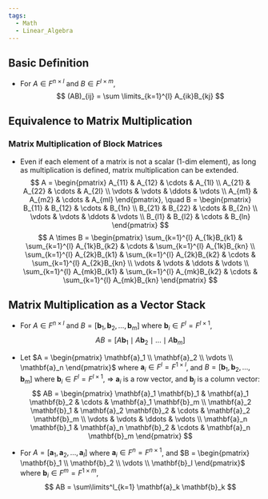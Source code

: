 ```yaml
---
tags:
  - Math
  - Linear_Algebra
---
```

## Basic Definition
- For $A \in F^{n \times l}$ and $B \in F^{l \times m}$,
$$
(AB)_{ij} = \sum \limits_{k=1}^{l} A_{ik}B_{kj}
$$

## Equivalence to Matrix Multiplication
### Matrix Multiplication of Block Matrices
- Even if each element of a matrix is not a scalar (1-dim element), as long as multiplication is defined, matrix multiplication can be extended.
$$
A = \begin{pmatrix} A_{11} & A_{12} & \cdots & A_{1l} \\ A_{21} & A_{22} & \cdots & A_{2l} \\ \vdots & \vdots & \ddots & \vdots \\ A_{m1} & A_{m2} & \cdots & A_{ml} \end{pmatrix}, \quad B = \begin{pmatrix} B_{11} & B_{12} & \cdots & B_{1n} \\ B_{21} & B_{22} & \cdots & B_{2n} \\ \vdots & \vdots & \ddots & \vdots \\ B_{l1} & B_{l2} & \cdots & B_{ln} \end{pmatrix}
$$
$$
A \times B = \begin{pmatrix} \sum_{k=1}^{l} A_{1k}B_{k1} & \sum_{k=1}^{l} A_{1k}B_{k2} & \cdots & \sum_{k=1}^{l} A_{1k}B_{kn} \\ \sum_{k=1}^{l} A_{2k}B_{k1} & \sum_{k=1}^{l} A_{2k}B_{k2} & \cdots & \sum_{k=1}^{l} A_{2k}B_{kn} \\ \vdots & \vdots & \ddots & \vdots \\ \sum_{k=1}^{l} A_{mk}B_{k1} & \sum_{k=1}^{l} A_{mk}B_{k2} & \cdots & \sum_{k=1}^{l} A_{mk}B_{kn} \end{pmatrix}
$$

## Matrix Multiplication as a Vector Stack
- For $A \in F^{n \times l}$ and $B = [\mathbf{b}_1, \mathbf{b}_2, \dots, \mathbf{b}_m]$ where $\mathbf{b}_i \in F^l = F^{l \times 1}$,
$$
AB = [A \mathbf{b}_1 \mid A \mathbf{b}_2 \mid \dots \mid A \mathbf{b}_m]
$$
- Let $A = \begin{pmatrix} \mathbf{a}_1 \\ \mathbf{a}_2 \\ \vdots \\ \mathbf{a}_n \end{pmatrix}$ where $\mathbf{a}_i \in F^l = F^{1 \times l}$, and $B = [\mathbf{b}_1, \mathbf{b}_2, \dots, \mathbf{b}_m]$ where $\mathbf{b}_i \in F^l = F^{l \times 1}$, 
  => $\mathbf{a}_i$ is a row vector, and $\mathbf{b}_j$ is a column vector:
$$
AB = \begin{pmatrix} \mathbf{a}_1 \mathbf{b}_1 & \mathbf{a}_1 \mathbf{b}_2 & \cdots & \mathbf{a}_1 \mathbf{b}_m \\ \mathbf{a}_2 \mathbf{b}_1 & \mathbf{a}_2 \mathbf{b}_2 & \cdots & \mathbf{a}_2 \mathbf{b}_m \\ \vdots & \vdots & \ddots & \vdots \\ \mathbf{a}_n \mathbf{b}_1 & \mathbf{a}_n \mathbf{b}_2 & \cdots & \mathbf{a}_n \mathbf{b}_m \end{pmatrix}
$$

- For $A = [\mathbf{a}_1, \mathbf{a}_2, \dots, \mathbf{a}_l]$ where $\mathbf{a}_i \in F^n = F^{n \times 1}$, and $B = \begin{pmatrix} \mathbf{b}_1 \\ \mathbf{b}_2 \\ \vdots \\ \mathbf{b}_l \end{pmatrix}$ where $\mathbf{b}_i \in F^m = F^{1 \times m}$,
$$
AB = \sum\limits^l_{k=1} \mathbf{a}_k \mathbf{b}_k
$$
